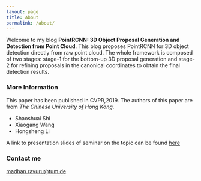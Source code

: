 ```yaml
---
layout: page
title: About
permalink: /about/
---
```


Welcome to my blog **PointRCNN: 3D Object Proposal Generation and Detection from Point Cloud**. This blog proposes PointRCNN for 3D object detection directly from raw point cloud. The whole framework is composed of two stages: stage-1 for the bottom-up 3D proposal generation and stage-2 for refining proposals in the canonical coordinates to obtain the final detection results.

### More Information
This paper has been published in CVPR,2019. The authors of this paper are from *The Chinese University of Hong Kong*.

* Shaoshuai Shi
* Xiaogang Wang
* Hongsheng Li

A link to presentation slides of seminar on the topic can be found [here](https://docs.google.com/presentation/d/1ozBEg2wYb63tp_gVPnz_Cjk68T9zBaToIVymJwxjICo/edit?usp=sharing)

### Contact me

[madhan.ravuru@tum.de](mailto:madhan.ravuru@tum.de)
